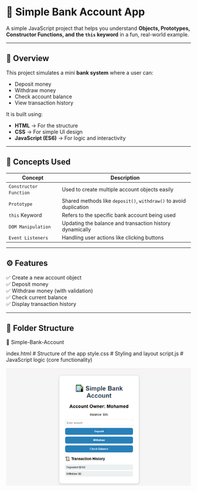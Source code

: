 # 🏦 Simple Bank Account App

A simple JavaScript project that helps you understand **Objects, Prototypes, Constructor Functions, and the `this` keyword** in a fun, real-world example.

---

## 📘 Overview

This project simulates a mini **bank system** where a user can:
- Deposit money
- Withdraw money
- Check account balance
- View transaction history

It is built using:
- **HTML** → For the structure
- **CSS** → For simple UI design
- **JavaScript (ES6)** → For logic and interactivity

---

## 🧠 Concepts Used

| Concept | Description 
|----------|--------------|
| `Constructor Function` | Used to create multiple account objects easily |
| `Prototype` | Shared methods like `deposit()`, `withdraw()` to avoid duplication |
| `this` Keyword | Refers to the specific bank account being used |
| `DOM Manipulation` | Updating the balance and transaction history dynamically |
| `Event Listeners` | Handling user actions like clicking buttons |

---

## ⚙️ Features

✅ Create a new account object  
✅ Deposit money  
✅ Withdraw money (with validation)  
✅ Check current balance  
✅ Display transaction history  

---

## 🧩 Folder Structure

📁 Simple-Bank-Account

index.html # Structure of the app
style.css # Styling and layout
script.js # JavaScript logic (core functionality)

![alt text](bank.png)

